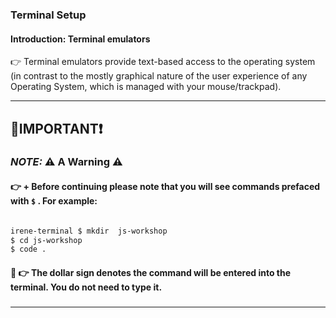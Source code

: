 ### Terminal Setup

#### Introduction: Terminal emulators
👉 Terminal emulators provide text-based access to the operating system (in contrast to the mostly graphical nature of the user experience of any Operating System, which is managed with your mouse/trackpad).


---


## 🔴IMPORTANT❗
 ### **_NOTE:_**  ⚠️  A Warning  ⚠️
 
#### 👉 + Before continuing please note that you will see commands prefaced with ` $ ` . For example:

```bash

irene-terminal $ mkdir  js-workshop
$ cd js-workshop
$ code .

```
#### 🤔 👉 The dollar sign denotes the command will be entered into the terminal. You do not need to type it.

### 
---



